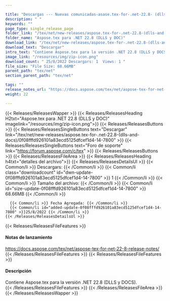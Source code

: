 ```yaml
---

title: "Descargas --- Nuevas comunicadas-asase.tex-for-.net-22.8- (dlls-and-docs)"
description: " "
keywords: ""
page_type: single_release_page
folder_link: "/tex/net/new-releases/aspose.tex-for-.net-22.8-(dlls-and-docs)/"
folder_name: "Aspose.tex para .NET 22.8 (DLLS y DOC)"
download_link: "/tex/net/new-releases/aspose.tex-for-.net-22.8-(dlls-and-docs)/0f08fffd926101a83ecd5125dfcef1d4-14-7800"
download_text: "Descargar"
intro_text: "Contiene Aspose.tex para la versión .NET 22.8 (DLLS y DOCS)."
image_link: "/resources/img/zip-icon.png"
download_count: " 25/8/2022 Descargars: 1  Views: 1 "
file_size: "File Size: 68.66MB"
parent_path: "tex/net"
section_parent_path: "tex/net"

tags: ""
release_notes_url: "https://docs.aspose.com/tex/net/aspose-tex-for-net-22-8-release-notes/"
weight: 22

---
```


{{< Releases/ReleasesWapper >}}
  {{< Releases/ReleasesHeading H2txt="Aspose.tex para .NET 22.8 (DLLS y DOC)" imagelink="/resources/img/zip-icon.png">}}
  {{< Releases/ReleasesButtons >}}
    {{< Releases/ReleasesSingleButtons text="Descargar" link="/tex/net/new-releases/aspose.tex-for-.net-22.8-(dlls-and-docs)/0f08fffd926101a83ecd5125dfcef1d4-14-7800" >}}
    {{< Releases/ReleasesSingleButtons text="Foro de soporte" link="https://forum.aspose.com/c/tex" >}}
  {{< Releases/ReleasesButtons >}}
  {{< Releases/ReleasesFileArea >}}
    {{< Releases/ReleasesHeading h4txt="detalles del archivo">}}
    {{< Releases/ReleasesDetailsUl >}}
      {{< Common/li >}} Descargars: {{< /Common/li >}}
      {{< Common/li class="downloadcount" id="dwn-update-0f08fffd926101a83ecd5125dfcef1d4-14-7800" >}} 1 {{< /Common/li >}}
      {{< Common/li >}} Tamaño del archivo: {{< /Common/li >}}
      {{< Common/li id="size-update-0f08fffd926101a83ecd5125dfcef1d4-14-7800" >}} 68.66MB {{< /Common/li >}}

      {{< Common/li >}} Fecha Agregada: {{< /Common/li >}}
      {{< Common/li id="added-update-0f08fffd926101a83ecd5125dfcef1d4-14-7800" >}}25/8/2022 {{< /Common/li >}}
    {{< /Releases/ReleasesDetailsUl >}}

  {{< Releases/ReleasesFileFeatures >}}
      <h4>Notas de lanzamiento</h4><div><a href='https://docs.aspose.com/tex/net/aspose-tex-for-net-22-8-release-notes/'>https://docs.aspose.com/tex/net/aspose-tex-for-net-22-8-release-notes/</a></div>
  {{< /Releases/ReleasesFileFeatures >}}
  {{< Releases/ReleasesFileFeatures >}}
      <h4>Descripción</h4><div class="HTMLDescription">Contiene Aspose.tex para la versión .NET 22.8 (DLLS y DOCS).</div>
  {{< /Releases/ReleasesFileFeatures >}}
 {{< /Releases/ReleasesFileArea >}}
{{< /Releases/ReleasesWapper >}}


